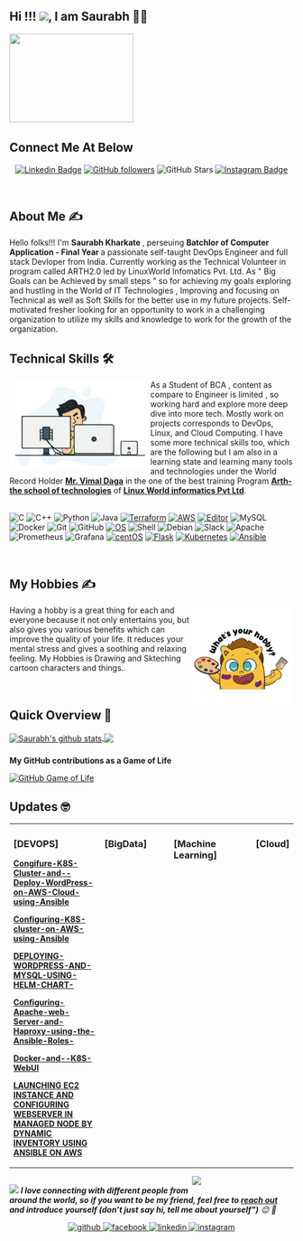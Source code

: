 ## Hi !!! <img src="https://github.com/TheDudeThatCode/TheDudeThatCode/blob/master/Assets/Hi.gif" width="29px">, I am Saurabh 👨‍🎓

<!--Header-->
<p align="left">
  <img src="https://c.tenor.com/s6eHxBGHvlIAAAAM/animation-cartoons.gif" width="220" height="157" />
</p>


## Connect Me At Below
  <!--social media icon-->
<div align="center">
 
 
 
 

[![Linkedin Badge](https://img.shields.io/badge/-Saurabh%20Kharkate-blue?style=social&logo=Linkedin&logoColor=blue&link=https://www.linkedin.com/in/saurabh-kharkate/)](https://www.linkedin.com/in/saurabh-kharkate/) [![GitHub followers](https://img.shields.io/github/followers/hac?label=Follow&style=social)](https://github.com/SaurabhSK123/)
![GitHub Stars](https://img.shields.io/github/stars/amit17133129?style=social)
[![Instagram Badge](https://img.shields.io/badge/-SaurabhKharkate-blue?style=social&logo=Instagram&link=https://www.instagram.com/saurabh_sk_789/?hl=en/)](https://www.instagram.com/saurabh_sk_789/?hl=en/) 



</div>  

</br>


<!--About Me-->
<div>
 <p>
</p>
  


## About Me ✍
 
Hello folks!!! I'm <b> Saurabh Kharkate </b>, perseuing <b> Batchlor of Computer Application - Final Year </b> a passionate self-taught DevOps Engineer and full stack Devloper from India. Currently working as the Technical Volunteer in program called ARTH2.0 led by LinuxWorld Infomatics Pvt. Ltd. As " Big Goals can be Achieved by small steps " so for achieving my goals exploring and hustling in the World of IT Technologies , Improving and focusing on Technical as well as Soft Skills for the better use in my future projects.
Self-motivated fresher looking for an opportunity to work in a challenging organization to utilize my skills and knowledge to work for the growth of the organization.

</div>

<!--technical skill-->

## Technical Skills 🛠 

<img align='left' src='https://github.com/SaurabhSK123/SaurabhSK123/blob/main/mygif.gif' width='250"'>

As a Student of BCA , content as compare to Engineer is limited , so working hard and explore more deep dive into more tech. Mostly work on projects corresponds to DevOps, Linux, and Cloud Computing. I have some more technical skills too,  which are the following but I am also in a learning state and learning many tools and technologies under the World Record Holder [<b>Mr. Vimal Daga</b>](https://www.linkedin.com/in/vimaldaga/?originalSubdomain=in) in the one of the best training Program [<b>Arth-the school of technologies</b>](https://rightarth.com/) of [<b>Linux World informatics Pvt Ltd</b>](https://www.linuxworldindia.org/).
<br />
<br />

![C](https://img.shields.io/badge/-C-000?&logo=C)
![C++](https://img.shields.io/badge/-C++-00599C?style=flat-square&logo=c)
![Python](https://img.shields.io/badge/-Python-black?style=flat-square&logo=Python)
![Java](https://img.shields.io/badge/-java-E34A86?style=flat-square&logo=java)
[![Terraform](https://img.shields.io/badge/Learning-Terraform-623ce4?style=flat-square&logo=terraform&logoColor=white)](https://www.terraform.io/)
[![AWS](https://img.shields.io/badge/Learning-AWS-FF9900?style=flat-square&logo=amazon-aws&logoColor=white)](https://github.com/br3ndonland/awsdev)
[![Editor](https://img.shields.io/badge/Editor-VSCode-blue?style=flat-square&logo=visual-studio-code&logoColor=white)](https://code.visualstudio.com/)
![MySQL](https://img.shields.io/badge/-MySQL-black?style=flat-square&logo=mysql)
![Docker](https://img.shields.io/badge/-Docker-black?style=flat-square&logo=docker)
![Git](https://img.shields.io/badge/-Git-black?style=flat-square&logo=git)
![GitHub](https://img.shields.io/badge/-GitHub-181717?style=flat-square&logo=github)
[![OS](https://img.shields.io/badge/OS-Linux-informational?style=flat-square&logo=linux&logoColor=white)](https://en.wikipedia.org/wiki/Linux)
 ![Shell](https://img.shields.io/badge/-Shell-blasck?style=plastic&logo=Shell)
 ![Debian](https://img.shields.io/badge/-Debian-A80030?style=flat-square&logo=Debian&logoColor=white)
 ![Slack](https://img.shields.io/badge/-Slack-E01563?style=flat-square&logo=Slack&logoColor=white)
 ![Apache](https://img.shields.io/badge/-Apache-D22128?style=flat-square&logo=Apache&logoColor=white)
 ![Prometheus](https://img.shields.io/badge/-Prometheus-000?&logo=Prometheus)
 ![Grafana](https://img.shields.io/badge/-Grafana-000?&logo=Grafana)
 [![centOS](https://img.shields.io/badge/CentOS-7.0-blue?style=flat-square&logo=CentOS&logoColor=262577)](https://www.centos.org/)
 [![Flask](https://img.shields.io/badge/-Flask-000000?style=flat-square&logo=Flask&logoColor=ffffff)](https://flask.palletsprojects.com/)
 [![Kubernetes](https://img.shields.io/badge/-Kubernetes-326CE5?style=flat-square&logo=Kubernetes&logoColor=ffffff)](https://kubernetes.io/)
 [![Ansible](https://img.shields.io/badge/-ansible-326CE5?style=flat-square&logo=ansible&logoColor=000000)](https://ansible.io/)

<br/>

 <!--My Hobbies-->
## My Hobbies ✍
<img align='right' src='https://github.com/SaurabhSK123/SaurabhSK123/blob/main/Hobbies.gif' width='180"'>
Having a hobby is a great thing for each and everyone because it not only entertains you, but also gives you various benefits which can improve the quality of your life. It reduces your mental stress and gives a soothing and relaxing feeling. My Hobbies is Drawing and Skteching cartoon characters and things..

<br/>
<br/>
<br/>
<!--Github Progess bar-->

## Quick Overview 📝
    
<a href="https://github.com/hackcoderr/github-readme-stats">
  <img align="center" src="https://github-readme-stats.anuraghazra1.vercel.app/api?username=SaurabhSK123&show_icons=true&include_all_commits=true&theme=radical" alt="Saurabh's github stats" />
</a>
<a href="https://github.com/SaurabhSK123/github-readme-stats">
 
  <img align="center" src="https://github-readme-stats.anuraghazra1.vercel.app/api/top-langs/?username=SaurabhSk123&layout=compact&theme=radical" />
</a>

###

<b>My GitHub contributions as a Game of Life</b>

[![GitHub Game of Life](https://github4life.herokuapp.com/SaurabhSK123.gif?z=6)](https://github4life.herokuapp.com/SaurabhSK123)

##
## Updates 🤓
<b>
<table><tr><td valign="top" width="33%">

### [DEVOPS]
<!-- recent_releases starts -->

[Congifure-K8S-Cluster-and--Deploy-WordPress-on-AWS-Cloud-using-Ansible](https://github.com/SaurabhSK123/Congifure-K8S-Cluster-and--Deploy-WordPress-on-AWS-Cloud-using-Ansible.git)

[Configuring-K8S-cluster-on-AWS-using-Ansible](https://github.com/SaurabhSK123/Configuring-K8S-cluster-on-AWS-using-Ansible.git)

[DEPLOYING-WORDPRESS-AND-MYSQL-USING-HELM-CHART-](https://github.com/SaurabhSK123/DEPLOYING-WORDPRESS-AND-MYSQL-USING-HELM-CHART-.git)

[Configuring-Apache-web-Server-and-Haproxy-using-the-Ansible-Roles-](https://github.com/SaurabhSK123/Configuring-Apache-web-Server-and-Haproxy-using-the-Ansible-Roles-.git)

[Docker-and--K8S-WebUI](https://github.com/SaurabhSK123/Docker-and--K8S-WebUI.git)

[LAUNCHING EC2 INSTANCE AND CONFIGURING WEBSERVER IN MANAGED NODE BY DYNAMIC INVENTORY USING ANSIBLE ON AWS](https://github.com/SaurabhSK123/Arth-Task12.2_Dynamic_inventory.git)

</td><td valign="top" width="25%"> 
 
### [BigData]
<!-- recent_releases starts -->

</td><td valign="top" width="30%"> 

### [Machine Learning]
<!-- blog starts -->


</td><td valign="top" width="50%">

### [Cloud]
<!-- tils starts -->


</td></tr></table> </b>


<!--footer-->

<img align='right' src="https://gist.githubusercontent.com/theintel/08ef8fb89ca9723215fd7cf555296c98/raw/feef4367c64ef24c8c7bd6eefcd55ceb29901b10/wi.gif" width="180">

##
<img src="https://media.giphy.com/media/LnQjpWaON8nhr21vNW/giphy.gif" width="60"> <em><b>I love connecting with different people from around the world, so if you want to be my friend, feel free to [reach out](https://wa.me/+918551018237) and introduce yourself (don’t just say hi, tell me about yourself")</b> 😊 💜</em>


<div align="center">
<a href="https://github.com/SaurabhSK123" target="_blank">
<img src=https://img.shields.io/badge/github-%2324292e.svg?&style=for-the-badge&logo=github&logoColor=white alt=github style="margin-bottom: 5px;" />
</a>
<a href="https://www.facebook.com/saurabh.kharkate.5/" target="_blank">
<img src=https://img.shields.io/badge/facebook-%232E87FB.svg?&style=for-the-badge&logo=facebook&logoColor=white alt=facebook style="margin-bottom: 5px;" />
</a>
<a href="https://www.linkedin.com/in/saurabh-kharkate/" target="_blank">
<img src=https://img.shields.io/badge/linkedin-%231E77B5.svg?&style=for-the-badge&logo=linkedin&logoColor=white alt=linkedin style="margin-bottom: 5px;" />
</a>
<a href="https://www.instagram.com/saurabh_sk_789/?hl=en" target="_blank">
<img src=https://img.shields.io/badge/instagram-%23000000.svg?&style=for-the-badge&logo=instagram&logoColor=white alt=instagram style="margin-bottom: 5px;" />
</a>  

</div>  
